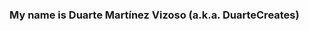 ### My name is Duarte Martínez Vizoso (a.k.a. DuarteCreates)

<!--
**duartemv00/duartemv00** is a ✨ _special_ ✨ repository because its `README.md` (this file) appears on your GitHub profile.

Here are some ideas to get you started:

I developed **Videogame Projects** like:
 - Moon Springs (2022)

And also **Animation Projects** like:
 - Las Aventuras de Timmy en el Espacio (2021)
 - Mr Poker (2020)
